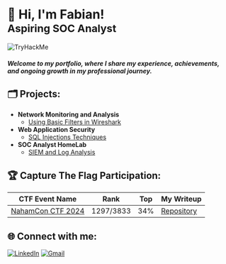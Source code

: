 # 👋 Hi, I'm Fabian! <br> <sub> Aspiring SOC Analyst </sub>

![TryHackMe](https://tryhackme-badges.s3.amazonaws.com/cruzcs.png)
<!--- [![Hack The Box](https://www.hackthebox.com/badge/image/1957659)](https://app.hackthebox.com/profile/1957659) --->

#### _Welcome to my portfolio, where I share my experience, achievements, and ongoing growth in my professional journey._ </br>

## 🗂️ Projects:

- **Network Monitoring and Analysis**
  - [Using Basic Filters in Wireshark](https://github.com/fabiancruzcs/Using-Basic-Filters-in-Wireshark)
- **Web Application Security**
  - [SQL Injections Techniques](https://github.com/fabiancruzcs/SQL-Injections-Techniques)
- **SOC Analyst HomeLab**
  - [SIEM and Log Analysis](https://github.com/fabiancruzcs/SIEM-and-Log-Analysis-Lab)

## 🏆 Capture The Flag Participation:

| CTF Event Name     | Rank     | Top  | My Writeup      | 
|--------------------------------------|----------------------|-------------------|---------------------------------------|
| [NahamCon CTF 2024](https://ctftime.org/event/2364)  | 1297/3833     | 34% | [Repository](https://github.com/fabiancruzcs/CTF-Writeups/tree/main/NahamCon-CTF-2024) | 

## 🌐 Connect with me:
[![LinkedIn](https://img.shields.io/badge/LinkedIn-%230077B5.svg?logo=linkedin&logoColor=white)](https://linkedin.com/in/fabiancruzcs) 
[![Gmail](https://img.shields.io/badge/Gmail-%23D14836.svg?logo=gmail&logoColor=white)](mailto:fabiancruzcs@gmail.com)
